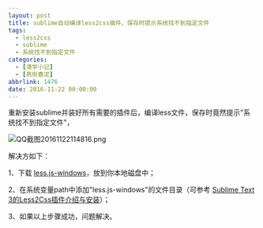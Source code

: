 ```yaml
---
layout: post
title: sublime自动编译less2css插件，保存时提示系统找不到指定文件
tags:
  - less2css
  - sublime
  - 系统找不到指定文件
categories:
  - [清学小记]
  - [燕衔春泥]
abbrlink: 1476
date: 2016-11-22 00:00:00
---
```


<!-- build time:Sat Jun 23 2018 12:05:15 GMT+0800 (中国标准时间) -->

重新安装sublime并装好所有需要的插件后，编译less文件，保存时竟然提示"系统找不到指定文件"，

![QQ截图20161122114816.png](http://image.bmqy.net/uploads/2016/11/1479788521967412.png "1479788521967412.png")

解决方如下：

1、下载 [less.js-windows](https://github.com/duncansmart/less.js-windows)，放到你本地磁盘中；

2、在系统变量path中添加"less.js-windows"的文件目录（可参考 [Sublime Text 3的Less2Css插件介绍与安装](http://www.daqianduan.com/6033.html "Sublime Text 3的Less2Css插件介绍与安装")）；

3、如果以上步骤成功，问题解决。
<!-- rebuild by neat -->